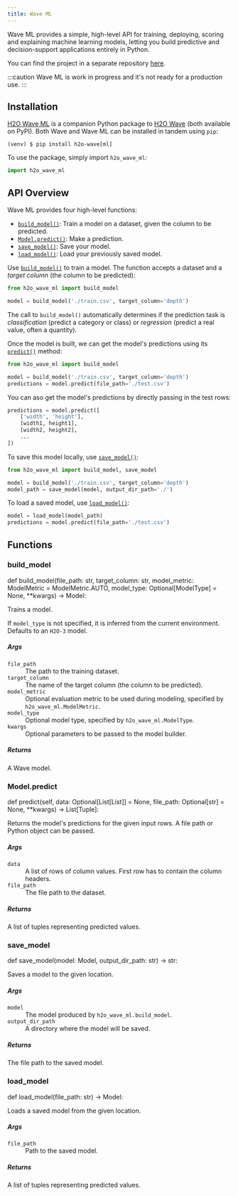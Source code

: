 ```yaml
---
title: Wave ML
---
```


Wave ML provides a simple, high-level API for training, deploying, scoring and explaining machine learning models, letting you build predictive and decision-support applications entirely in Python.

You can find the project in a separate repository [here](https://github.com/h2oai/wave-ml).

:::caution
Wave ML is work in progress and it's not ready for a production use.
:::

## Installation

[H2O Wave ML](https://pypi.org/project/h2o-wave-ml/) is a companion Python package to [H2O Wave](https://pypi.org/project/h2o-wave/) (both available on PyPI). Both Wave and Wave ML can be installed in tandem using `pip`:

```shell
(venv) $ pip install h2o-wave[ml]
```

To use the package, simply import `h2o_wave_ml`:

```py
import h2o_wave_ml
```

## API Overview

Wave ML provides four high-level functions:

- [`build_model()`](wave-ml#build_model): Train a model on a dataset, given the column to be predicted.
- [`Model.predict()`](wave-ml#modelpredict): Make a prediction.
- [`save_model()`](wave-ml#save_model): Save your model.
- [`load_model()`](wave-ml#load_model): Load your previously saved model.

Use [`build_model()`](wave-ml#build_model) to train a model. The function accepts a dataset and a *target column* (the column to be predicted):

```py {3}
from h2o_wave_ml import build_model

model = build_model('./train.csv', target_column='depth')
```

The call to `build_model()` automatically determines if the prediction task is *classification* (predict a category or class) or *regression* (predict a real value, often a quantity).

Once the model is built, we can get the model's predictions using its [`predict()`](wave-ml#modelpredict) method:

```py {4}
from h2o_wave_ml import build_model

model = build_model('./train.csv', target_column='depth')
predictions = model.predict(file_path='./test.csv')
```

You can aso get the model's predictions by directly passing in the test rows:

```py {2-4}
predictions = model.predict([
    ['width', 'height'],
    [width1, height1],
    [width2, height2],
    ...
])
```

To save this model locally, use [`save_model()`](wave-ml#save_model):

```py {4}
from h2o_wave_ml import build_model, save_model

model = build_model('./train.csv', target_column='depth')
model_path = save_model(model, output_dir_path='./')
```

To load a saved model, use [`load_model()`](wave-ml#load_model):

```py {1}
model = load_model(model_path)
predictions = model.predict(file_path='./test.csv')
```

## Functions

<div className='api'>

### build_model

<div className='api__body'>
<div className='api__signature'>
def <span class="ident">build_model</span>(file_path: str, target_column: str, model_metric: ModelMetric = ModelMetric.AUTO, model_type: Optional[ModelType] = None, **kwargs) -> Model:
</div>

<div className='api__description'>


<p>Trains a model.</p>
<p>If <code>model_type</code> is not specified, it is inferred from the current environment. Defaults to an <code>H2O-3</code> model.</p>
<h5 id="args">Args</h5>
<dl>
<dt><code>file_path</code></dt>
<dd>The path to the training dataset.</dd>
<dt><code>target_column</code></dt>
<dd>The name of the target column (the column to be predicted).</dd>
<dt><code>model_metric</code></dt>
<dd>Optional evaluation metric to be used during modeling, specified by <code>h2o_wave_ml.ModelMetric</code>.</dd>
<dt><code>model_type</code></dt>
<dd>Optional model type, specified by <code>h2o_wave_ml.ModelType</code>.</dd>
<dt><code>kwargs</code></dt>
<dd>Optional parameters to be passed to the model builder.</dd>
</dl>
<h5 id="returns">Returns</h5>
<p>A Wave model.</p>

</div>
</div>

</div>

<div className='api'>

### Model.predict

<div className='api__body'>
<div className='api__signature'>
def <span class="ident">predict</span>(self, data: Optional[List[List]] = None, file_path: Optional[str] = None, **kwargs) -> List[Tuple]:
</div>

<div className='api__description'>

<p>Returns the model's predictions for the given input rows. A file path or Python object can be passed.</p>

<h5 id="args">Args</h5>
<dl>
<dt><code>data</code></dt>
<dd>A list of rows of column values. First row has to contain the column headers.</dd>
<dt><code>file_path</code></dt>
<dd>The file path to the dataset.</dd>
</dl>
<h5 id="returns">Returns</h5>
<p>A list of tuples representing predicted values.</p>

</div>
</div>

</div>

<div className='api'>

### save_model

<div className='api__body'>
<div className='api__signature'>
def <span class="ident">save_model</span>(model: Model, output_dir_path: str) -> str:
</div>

<div className='api__description'>

<p>Saves a model to the given location.</p>

<h5 id="args">Args</h5>
<dl>
<dt><code>model</code></dt>
<dd>The model produced by <code>h2o_wave_ml.build_model</code>.</dd>
<dt><code>output_dir_path</code></dt>
<dd>A directory where the model will be saved.</dd>
</dl>
<h5 id="returns">Returns</h5>
<p>The file path to the saved model.</p>

</div>
</div>

</div>

<div className='api'>

### load_model

<div className='api__body'>
<div className='api__signature'>
def <span class="ident">load_model</span>(file_path: str) -> Model:
</div>

<div className='api__description'>

<p>Loads a saved model from the given location.</p>

<h5 id="args">Args</h5>
<dl>
<dt><code>file_path</code></dt>
<dd>Path to the saved model.</dd>

</dl>
<h5 id="returns">Returns</h5>
<p>A list of tuples representing predicted values.</p>

</div>
</div>

</div>
